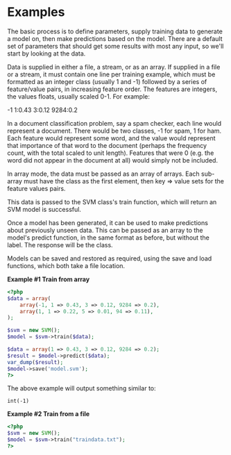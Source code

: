Examples
========

The basic process is to define parameters, supply training data to
generate a model on, then make predictions based on the model. There are
a default set of parameters that should get some results with most any
input, so we'll start by looking at the data.

Data is supplied in either a file, a stream, or as an array. If supplied
in a file or a stream, it must contain one line per training example,
which must be formatted as an integer class (usually 1 and -1) followed
by a series of feature/value pairs, in increasing feature order. The
features are integers, the values floats, usually scaled 0-1. For
example:

-1 1:0.43 3:0.12 9284:0.2

In a document classification problem, say a spam checker, each line
would represent a document. There would be two classes, -1 for spam, 1
for ham. Each feature would represent some word, and the value would
represent that importance of that word to the document (perhaps the
frequency count, with the total scaled to unit length). Features that
were 0 (e.g. the word did not appear in the document at all) would
simply not be included.

In array mode, the data must be passed as an array of arrays. Each
sub-array must have the class as the first element, then key =\> value
sets for the feature values pairs.

This data is passed to the SVM class's train function, which will return
an SVM model is successful.

Once a model has been generated, it can be used to make predictions
about previously unseen data. This can be passed as an array to the
model's predict function, in the same format as before, but without the
label. The response will be the class.

Models can be saved and restored as required, using the save and load
functions, which both take a file location.

**Example \#1 Train from array**

``` php
<?php
$data = array(
    array(-1, 1 => 0.43, 3 => 0.12, 9284 => 0.2),
    array(1, 1 => 0.22, 5 => 0.01, 94 => 0.11),
);

$svm = new SVM();
$model = $svm->train($data);

$data = array(1 => 0.43, 3 => 0.12, 9284 => 0.2);
$result = $model->predict($data);
var_dump($result);
$model->save('model.svm');
?>
```

The above example will output something similar to:

    int(-1)

**Example \#2 Train from a file**

``` php
<?php
$svm = new SVM();
$model = $svm->train("traindata.txt");
?>
```
